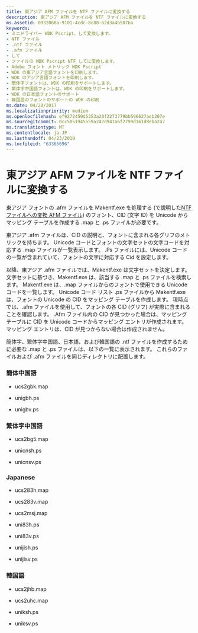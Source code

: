 ```yaml
---
title: 東アジア AFM ファイルを NTF ファイルに変換する
description: 東アジア AFM ファイルを NTF ファイルに変換する
ms.assetid: 0932068a-9101-4cdc-8c80-b2d3a4b507ba
keywords:
- ミニドライバー WDK Pscript、して変換します。
- NTF ファイル
- .ntf ファイル
- .afm ファイル
- して
- ファイルの WDK Pscript NTF してに変換します。
- Adobe フォント メトリック WDK Pscript
- WDK の東アジア言語フォントを印刷します。
- WDK のアジア言語フォントを印刷します。
- 簡体字フォントは、WDK の印刷をサポートします。
- 繁体字中国語フォントは、WDK の印刷をサポートします。
- WDK の日本語フォントのサポート
- 韓国語のフォントのサポートの WDK の印刷
ms.date: 04/20/2017
ms.localizationpriority: medium
ms.openlocfilehash: ef9272459d5353a20f2273779bb596627aeb207e
ms.sourcegitcommit: 0cc5051945559a242d941a6f2799d161d8eba2a7
ms.translationtype: MT
ms.contentlocale: ja-JP
ms.lasthandoff: 04/23/2019
ms.locfileid: "63365696"
---
```

# <a name="converting-east-asian-afm-files-to-ntf-files"></a>東アジア AFM ファイルを NTF ファイルに変換する





東アジア フォントの .afm ファイルを Makentf.exe を処理する (で説明した[NTF ファイルへの変換 AFM ファイル](converting-afm-files-to-ntf-files.md)) のフォント、CID (文字 ID) を Unicode からマッピング テーブルを作成する .map と .ps ファイルが必要です。

東アジア .afm ファイルは、CID の説明と、フォントに含まれる各グリフのメトリックを持ちます。 Unicode コードとフォントの文字セットの文字コードを対応する .map ファイルが一覧表示します。 .Ps ファイルには、Unicode コードの一覧が含まれていて、フォントの文字に対応する Cid を設定します。

以降、東アジア .afm ファイルでは、Makentf.exe は文字セットを決定します。 文字セットに基づき、Makentf.exe は、該当する .map と .ps ファイルを検索します。 Makentf.exe は、.map ファイルからのフォントで使用できる Unicode コードを一覧します。 Unicode コード リスト .ps ファイルから Makentf.exe は、フォントの Unicode の CID をマッピング テーブルを作成します。 現時点では、.afm ファイルを使用して、フォントの各 CID (グリフ) が実際に含まれることを確認します。 .Afm ファイル内の CID が見つかった場合は、マッピング テーブルに CID を Unicode コードからマッピング エントリが作成されます。 マッピング エントリは、CID が見つからない場合は作成されません。

簡体字、繁体字中国語、日本語、および韓国語の .ntf ファイルを作成するために必要な .map と .ps ファイルは、以下の一覧に表示されます。 これらのファイルおよび .afm ファイルを同じディレクトリに配置します。

### <a name="chinese-simplified"></a>簡体中国語

-   ucs2gbk.map

-   unigbh.ps

-   unigbv.ps

### <a name="chinese-traditional"></a>繁体字中国語

-   ucs2bg5.map

-   unicnsh.ps

-   unicnsv.ps

### <a name="japanese"></a>Japanese

-   ucs283h.map

-   ucs283v.map

-   ucs2msj.map

-   uni83h.ps

-   uni83v.ps

-   unijish.ps

-   unijisv.ps

### <a name="korean"></a>韓国語

-   ucs2jhb.map

-   ucs2uhc.map

-   uniksh.ps

-   uniksv.ps

 

 




